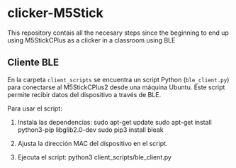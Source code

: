 # clicker-M5Stick
This repository contais all the necesary steps since the beginning to end up using M5StickCPlus as a clicker in a classroom using BLE

## Cliente BLE

En la carpeta `client_scripts` se encuentra un script Python (`ble_client.py`) para conectarse al M5StickCPlus2 desde una máquina Ubuntu. Este script permite recibir datos del dispositivo a través de BLE.

Para usar el script:

1. Instala las dependencias:
    sudo apt-get update
    sudo apt-get install python3-pip libglib2.0-dev
    sudo pip3 install bleak

2. Ajusta la dirección MAC del dispositivo en el script.

3. Ejecuta el script:
    python3 client_scripts/ble_client.py